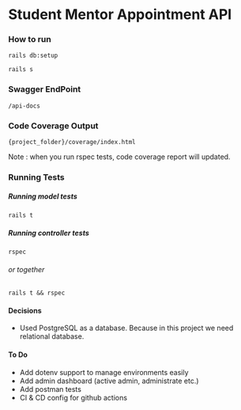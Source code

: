 
# Student Mentor Appointment API

### How to run

```
rails db:setup
```

 ```
rails s
```

### Swagger EndPoint

```
/api-docs
```  

### Code Coverage Output
```
{project_folder}/coverage/index.html
``` 
Note : when you run rspec tests, code coverage report will updated.

### Running Tests

##### Running model tests

```
rails t
```

##### Running controller tests

```
rspec
```

###### or together

```
rails t && rspec
```

#### Decisions

- Used PostgreSQL as a database. Because in this project we need relational database.

#### To Do

- Add dotenv support to manage environments easily
- Add admin dashboard (active admin, administrate etc.)
- Add postman tests
- CI & CD config for github actions
